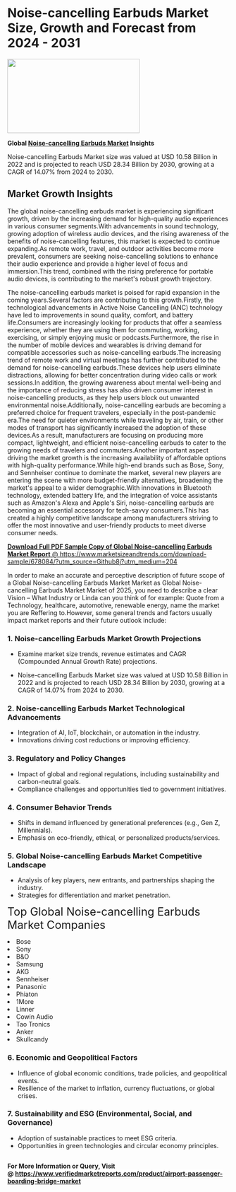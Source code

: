 <H1>Noise-cancelling Earbuds Market Size, Growth and Forecast from 2024 - 2031</H1><img class="aligncenter size-medium wp-image-584254" src="https://thirdeyenews.in/wp-content/uploads/2024/09/Global-Market-Research-300x168.jpeg" alt="" width="300" height="168" /><p><strong>Global&nbsp;<a href="https://www.marketsizeandtrends.com/download-sample/678084/?utm_source=Github8j?utm_medium=204">Noise-cancelling Earbuds Market</a> Insights</strong></p><p>Noise-cancelling Earbuds Market size was valued at USD 10.58 Billion in 2022 and is projected to reach USD 28.34 Billion by 2030, growing at a CAGR of 14.07% from 2024 to 2030.</p><p><h2>Market Growth Insights</h2> <p>The global noise-cancelling earbuds market is experiencing significant growth, driven by the increasing demand for high-quality audio experiences in various consumer segments.With advancements in sound technology, growing adoption of wireless audio devices, and the rising awareness of the benefits of noise-cancelling features, this market is expected to continue expanding.As remote work, travel, and outdoor activities become more prevalent, consumers are seeking noise-cancelling solutions to enhance their audio experience and provide a higher level of focus and immersion.This trend, combined with the rising preference for portable audio devices, is contributing to the market's robust growth trajectory.</p> <p><a href="download-sample-link" target="_blank"></a></p> <p>The noise-cancelling earbuds market is poised for rapid expansion in the coming years.Several factors are contributing to this growth.Firstly, the technological advancements in Active Noise Cancelling (ANC) technology have led to improvements in sound quality, comfort, and battery life.Consumers are increasingly looking for products that offer a seamless experience, whether they are using them for commuting, working, exercising, or simply enjoying music or podcasts.Furthermore, the rise in the number of mobile devices and wearables is driving demand for compatible accessories such as noise-cancelling earbuds.The increasing trend of remote work and virtual meetings has further contributed to the demand for noise-cancelling earbuds.These devices help users eliminate distractions, allowing for better concentration during video calls or work sessions.In addition, the growing awareness about mental well-being and the importance of reducing stress has also driven consumer interest in noise-cancelling products, as they help users block out unwanted environmental noise.Additionally, noise-cancelling earbuds are becoming a preferred choice for frequent travelers, especially in the post-pandemic era.The need for quieter environments while traveling by air, train, or other modes of transport has significantly increased the adoption of these devices.As a result, manufacturers are focusing on producing more compact, lightweight, and efficient noise-cancelling earbuds to cater to the growing needs of travelers and commuters.Another important aspect driving the market growth is the increasing availability of affordable options with high-quality performance.While high-end brands such as Bose, Sony, and Sennheiser continue to dominate the market, several new players are entering the scene with more budget-friendly alternatives, broadening the market's appeal to a wider demographic.With innovations in Bluetooth technology, extended battery life, and the integration of voice assistants such as Amazon's Alexa and Apple's Siri, noise-cancelling earbuds are becoming an essential accessory for tech-savvy consumers.This has created a highly competitive landscape among manufacturers striving to offer the most innovative and user-friendly products to meet diverse consumer needs.<p><a href="get-more-link" target="_blank"></p><p><span class=""><strong>Download Full PDF Sample Copy of Global Noise-cancelling Earbuds Market Report</strong> @ <a href="https://www.marketsizeandtrends.com/download-sample/678084/?utm_source=Github8j?utm_medium=204" target="_blank">https://www.marketsizeandtrends.com/download-sample/678084/?utm_source=Github8j?utm_medium=204</a></span></p><p>In order to make an accurate and perceptive description of future scope of a Global&nbsp;Noise-cancelling Earbuds Market Market as Global&nbsp;Noise-cancelling Earbuds Market Market of 2025, you need to describe a clear Vision &ndash; What Industry or Linda can you think of for example: Quote from a Technology, healthcare, automotive, renewable energy, name the market you are Reffering to.However, some general trends and factors usually impact market reports and their future outlook include:</p><h3>1.&nbsp;<strong>Noise-cancelling Earbuds Market Growth Projections</strong></h3><ul><li>Examine market size trends, revenue estimates and CAGR (Compounded Annual Growth Rate) projections.</li><li><p>Noise-cancelling Earbuds Market size was valued at USD 10.58 Billion in 2022 and is projected to reach USD 28.34 Billion by 2030, growing at a CAGR of 14.07% from 2024 to 2030.</p></li></ul><h3>2.&nbsp;<strong>Noise-cancelling Earbuds Market Technological Advancements</strong></h3><ul><li>Integration of AI, IoT, blockchain, or automation in the industry.</li><li>Innovations driving cost reductions or improving efficiency.</li></ul><h3>3.&nbsp;<strong>Regulatory and Policy Changes</strong></h3><ul><li>Impact of global and regional regulations, including sustainability and carbon-neutral goals.</li><li>Compliance challenges and opportunities tied to government initiatives.</li></ul><h3>4.&nbsp;<strong>Consumer Behavior Trends</strong></h3><ul><li>Shifts in demand influenced by generational preferences (e.g., Gen Z, Millennials).</li><li>Emphasis on eco-friendly, ethical, or personalized products/services.</li></ul><h3>5.&nbsp;<strong>Global Noise-cancelling Earbuds Market Competitive Landscape</strong></h3><ul><li>Analysis of key players, new entrants, and partnerships shaping the industry.</li><li>Strategies for differentiation and market penetration.</li></ul><p data-pm-slice="1 1 []"><span style="color: inherit; font-family: inherit; font-size: 25px;">Top Global Noise-cancelling Earbuds Market Companies</span></p><div class="" data-test-id=""><p><li>Bose</li><li> Sony</li><li> B&O</li><li> Samsung</li><li> AKG</li><li> Sennheiser</li><li> Panasonic</li><li> Phiaton</li><li> 1More</li><li> Linner</li><li> Cowin Audio</li><li> Tao Tronics</li><li> Anker</li><li> Skullcandy</li></p></div><h3>6.&nbsp;<strong>Economic and Geopolitical Factors</strong></h3><ul><li>Influence of global economic conditions, trade policies, and geopolitical events.</li><li>Resilience of the market to inflation, currency fluctuations, or global crises.</li></ul><h3>7.&nbsp;<strong>Sustainability and ESG (Environmental, Social, and Governance)</strong></h3><ul><li>Adoption of sustainable practices to meet ESG criteria.</li><li>Opportunities in green technologies and circular economy principles.</li></ul><h2><strong style="font-size: 14px;">For More Information or Query, Visit @&nbsp;</strong><a style="background-color: #ffffff; font-size: 14px;" href="https://www.marketsizeandtrends.com/report/noise-cancelling-earbuds-market/" target="_blank">https://www.verifiedmarketreports.com/product/airport-passenger-boarding-bridge-market</a></h2>